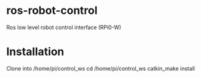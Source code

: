 # ros-robot-control
Ros low level robot control interface (RPi0-W)

# Installation
Clone into /home/pi/control_ws
cd /home/pi/control_ws
catkin_make install

